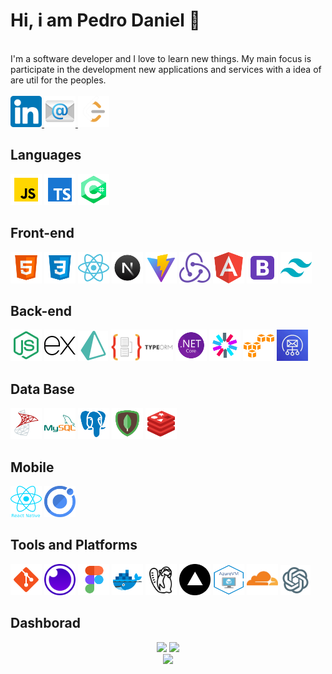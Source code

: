# Hi, i am Pedro Daniel 👋
<br/>
I'm a software developer and I love to learn new things. My main focus is participate in the development new applications and services with a idea of are util for the peoples.
<br/>
<br>
<a href="https://www.linkedin.com/in/PedroDanielBrunetto/">
<img src="linkedin.png" width="50" height="50">
</a>
<a href="mailto:pedrodanielbm@hotmail.com">
<img src="icons8-e-mail-96.png" width="50" height="50">
</a>
<a href="https://leetcode.com/u/pedrodanielbrunetto/">
<img src="leetcode_logo.png" width="50" height="50">
</a>

## Languages
<div>
<img src="icons8-js-96.png" width="50" height="50">
<img src="icons8-texto-datilografado-96.png" width="50" height="50">
<img src="icons8-c-96.png" width="50" height="50">
</div>

## Front-end
<div>
<img src="icons8-html5-96.png" width="50" height="50">
<img src="icons8-css3-96.png" width="50" height="50">
<img src="icons8-react-a-javascript-library-for-building-user-interfaces-96.png" width="50" height="50">
<img src="icons8-nextjs-96.png" width="50" height="50">
<img src="icons8-rapidamente-96.png" width="50" height="50">
<img src="icons8-external-redux-an-open-source-javascript-library-for-managing-application-state-logo-color-tal-revivo-50.png" width="50" height="50">
<img src="icons8-angular-96.png" width="50" height="50">
<img src="icons8-bootstrap-96.png" width="50" height="50">
<img src="icons8-tailwindcss-96.png" width="50" height="50">
</div>

## Back-end
<div>
<img src="icons8-node-js-96.png" width="50" height="50">
<img src="icons8-expresso-js-50.png" width="50" height="50">
<img src="icons8-prisma-orma-48.png" >
<img src="112730670-de09a480-8f58-11eb-9875-0d9ebb87fbd6.png" width="100" height="50">
<img src="icons8-estrutura-de-rede-96.png" width="50" height="50">
<img src="icons8-jwt-96.png" width="50" height="50">
<img src="icons8-amazon-s3-96.png" width="50" height="50">
<img src="aws-ses-logo.jpg" width="50" height="50">
</div>

## Data Base
<div>
<img src="icons8-servidor-microsoft-sql-96.png" width="50" height="50">
<img src="icons8-logo-mysql-96.png" width="50" height="50">
<img src="icons8-postgreesql-96.png" width="50" height="50">
<img src="icons8-mongodb-96.png" width="50" height="50">
<img src="icons8-redis-96.png" width="50" height="50">
</div>

## Mobile
<div>
<img src="react-native.png" width="50" height="50">
<img src="icons8-ionic-a-complete-open-source-sdk-for-hybrid-mobile-app-development-96.png" width="50" height="50">
</div>

## Tools and Platforms
<div>
<img src="icons8-git-96.png" width="50" height="50">
<img src="insomnia-logo-A35E09EB19-seeklogo.com.png" width="50" height="50">
<img src="icons8-figma-96.png" width="50" height="50">
<img src="icons8-docker-96.png" width="50" height="50">
<img alt="DBeaver" src="icons8-castor-64.png" width="50" height="50">
<img alt="Vercel" src="180x180.png" width="50" height="50">
<img alt="AzureVM" src="azureVM.png" width="50" height="50">
<img alt="cloudflare" src="cloudflare_logo-removebg-preview.png" width="50" height="50">
<img alt="openai-api" src="icons8-chatgpt-48.png">
</div>

## Dashborad
<div align="center">
<img height="180em" height="180em" src="https://github-readme-stats.vercel.app/api/top-langs/?username=PedroDanielBrunetto&theme=tokyonight&hide_border=true&layout=donut">
<img height="180em" height="180em" src="https://github-readme-stats.vercel.app/api?username=PedroDanielBrunetto&theme=tokyonight&hide_border=true&include_all_commits=true&count_private=true">
</div>
<div align="center">
<img height="180em" src="https://streak-stats.demolab.com/?user=PedroDanielBrunetto&theme=tokyonight&hide_border=true">
</div>
